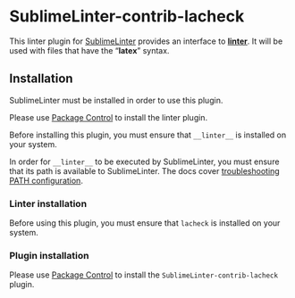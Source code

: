 SublimeLinter-contrib-lacheck
================================

This linter plugin for [SublimeLinter](https://github.com/SublimeLinter/SublimeLinter) provides an interface to [__linter__](__linter_homepage__). It will be used with files that have the “__latex__” syntax.

## Installation
SublimeLinter must be installed in order to use this plugin. 

Please use [Package Control](https://packagecontrol.io) to install the linter plugin.

Before installing this plugin, you must ensure that `__linter__` is installed on your system.

In order for `__linter__` to be executed by SublimeLinter, you must ensure that its path is available to SublimeLinter. The docs cover [troubleshooting PATH configuration](http://sublimelinter.readthedocs.io/en/latest/troubleshooting.html#finding-a-linter-executable).

### Linter installation
Before using this plugin, you must ensure that `lacheck` is installed on your system.

### Plugin installation

Please use [Package Control](https://packagecontrol.io) to install the `SublimeLinter-contrib-lacheck` plugin.
